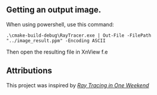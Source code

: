 ## Getting an output image.
When using powershell, use this command:

`.\cmake-build-debug\RayTracer.exe | Out-File -FilePath "../image_result.ppm" -Encoding ASCII`

Then open the resulting file in XnView f.e

## Attributions
This project was inspired by [_Ray Tracing in One Weekend_](https://raytracing.github.io/books/RayTracingInOneWeekend.html)